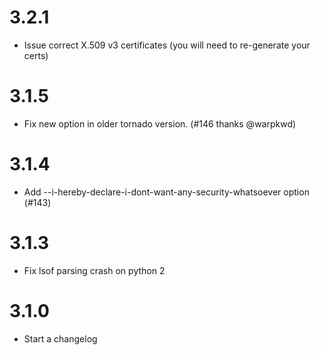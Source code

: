 3.2.1
=====

* Issue correct X.509 v3 certificates (you will need to re-generate your certs)

3.1.5
=====

* Fix new option in older tornado version. (#146 thanks @warpkwd)

3.1.4
=====

* Add --i-hereby-declare-i-dont-want-any-security-whatsoever option (#143)

3.1.3
=====

* Fix lsof parsing crash on python 2

3.1.0
=====

* Start a changelog
